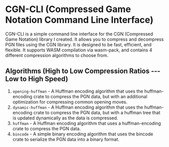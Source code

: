 # CGN-CLI (Compressed Game Notation Command Line Interface)

CGN-CLI is a simple command line interface for the CGN (Compressed Game Notation) library I created. It allows you to compress and decompress PGN files using the CGN library. It is designed to be fast, efficient, and flexible. It supports WASM compilation via wasm-pack, and contains 4 different compression algorithms to choose from.

## Algorithms (High to Low Compression Ratios --- Low to High Speed)
1) `opening-huffman` - A Huffman encoding algorithm that uses the huffman-encoding crate to compress the PGN data, but with an additional optimization for compressing common opening moves. 
2) `dynamic-huffman` - A Huffman encoding algorithm that uses the huffman-encoding crate to compress the PGN data, but with a huffman tree that is updated dynamically as the data is compressed.
3) `huffman` - A Huffman encoding algorithm that uses a huffman-encoding crate to compress the PGN data.
4) `bincode` - A simple binary encoding algorithm that uses the bincode crate to serialize the PGN data into a binary format.